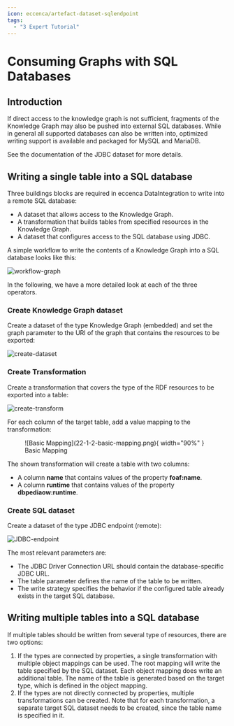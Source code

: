 ```yaml
---
icon: eccenca/artefact-dataset-sqlendpoint
tags:
  - "3 Expert Tutorial"
---
```

# Consuming Graphs with SQL Databases

## Introduction

If direct access to the knowledge graph is not sufficient, fragments of the Knowledge Graph may also be pushed into external SQL databases. While in general all supported databases can also be written into, optimized writing support is available and packaged for MySQL and MariaDB.

See the documentation of the JDBC dataset for more details.

## Writing a single table into a SQL database

Three buildings blocks are required in eccenca DataIntegration to write into a remote SQL database:

- A dataset that allows access to the Knowledge Graph.
- A transformation that builds tables from specified resources in the Knowledge Graph.
- A dataset that configures access to the SQL database using JDBC.

A simple workflow to write the contents of a Knowledge Graph into a SQL database looks like this:

![workflow-graph](22-1-workflow-graph.png)

In the following, we have a more detailed look at each of the three operators.

### Create Knowledge Graph dataset

Create a dataset of the type Knowledge Graph (embedded) and set the graph parameter to the URI of the graph that contains the resources to be exported:

![create-dataset](22-1-1-create-dataset.png)

### Create Transformation

Create a transformation that covers the type of the RDF resources to be exported into a table:

![create-transform](22-1-2-create-transform.png)

For each column of the target table, add a value mapping to the transformation:
<figure markdown>
  ![Basic Mapping](22-1-2-basic-mapping.png){ width="90%" }
  <figcaption>Basic Mapping</figcaption>
</figure>
The shown transformation will create a table with two columns:

- A column **name**  that contains values of the property **foaf:name**.
- A column **runtime** that contains values of the property **dbpediaow:runtime**.

### Create SQL dataset

Create a dataset of the type JDBC endpoint (remote):

![JDBC-endpoint](22-1-3-JDBC-endpoint.png)

The most relevant parameters are:

- The JDBC Driver Connection URL should contain the database-specific JDBC URL.
- The table parameter defines the name of the table to be written.
- The write strategy specifies the behavior if the configured table already exists in the target SQL database.

## Writing multiple tables into a SQL database

If multiple tables should be written from several type of resources, there are two options:

1. If the types are connected by properties, a single transformation with multiple object mappings can be used. The root mapping will write the table specified by the SQL dataset. Each object mapping does write an additional table. The name of the table is generated based on the target type, which is defined in the object mapping.
2. If the types are not directly connected by properties, multiple transformations can be created. Note that for each transformation, a separate target SQL dataset needs to be created, since the table name is specified in it.
